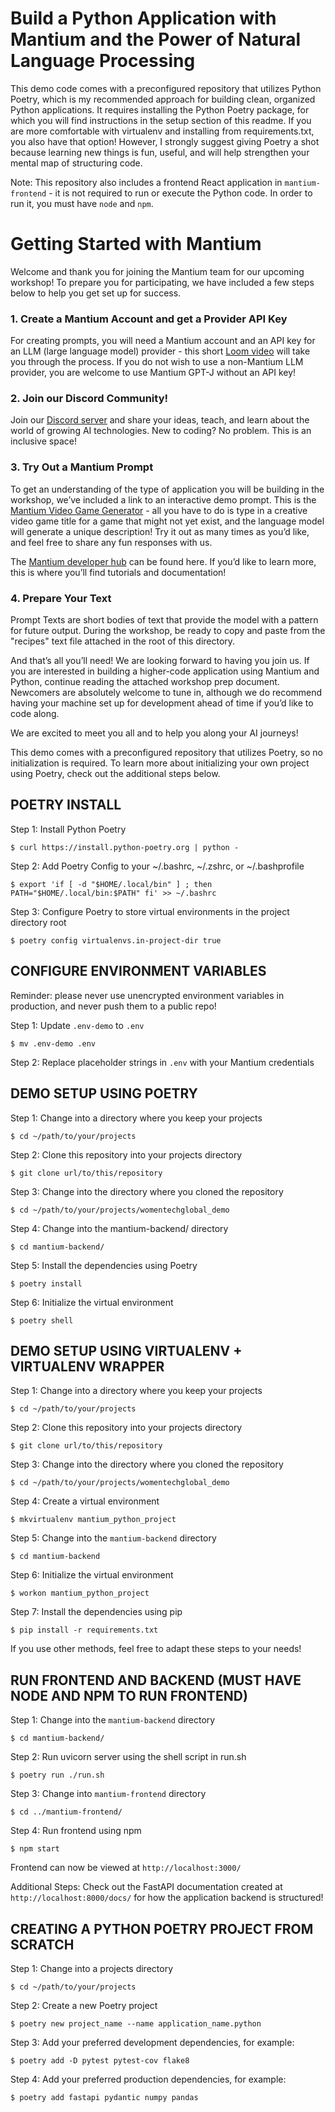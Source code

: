 # Build a Python Application with Mantium and the Power of Natural Language Processing

This demo code comes with a preconfigured repository that utilizes Python Poetry, which is my
recommended approach for building clean, organized Python applications. It requires installing the Python Poetry
package, for which you will find instructions in the setup section of this readme. 
If you are more comfortable with virtualenv and installing from requirements.txt, you also have that option!
However, I strongly suggest giving Poetry a shot because learning new things is fun, useful, and will 
help strengthen your mental map of structuring code.

Note: This repository also includes a frontend React application in `mantium-frontend` - it is not required to run or execute the Python code. In order to run it, you must have `node` and `npm`.

# Getting Started with Mantium
Welcome and thank you for joining the Mantium team for our upcoming workshop! To prepare you for participating, we have included a few steps below to help you get set up for success.

### 1. Create a Mantium Account and get a Provider API Key

For creating prompts, you will need a Mantium account and an API key for an LLM (large language model) provider - this short [Loom video](https://www.loom.com/share/cb6136ebe0694c34a3c72c3f2651678f) will take you through the process. If you do not wish to use a non-Mantium LLM provider, you are welcome to use Mantium GPT-J without an API key!

### 2. Join our Discord Community!

Join our [Discord server](https://discord.com/invite/h9NCwW6mXY) and share your ideas, teach, and learn about the world of growing AI technologies. New to coding? No problem. This is an inclusive space!

### 3. Try Out a Mantium Prompt

To get an understanding of the type of application you will be building in the workshop, we’ve included a link to an interactive demo prompt. This is the [Mantium Video Game Generator](https://share.mantiumai.com/prompt/284001e2-1345-4df9-909a-9c5ba95001c7) - all you have to do is type in a creative video game title for a game that might not yet exist, and the language model will generate a unique description! Try it out as many times as you’d like, and feel free to share any fun responses with us.

The [Mantium developer hub](https://developer.mantiumai.com/) can be found here. If you’d like to learn more, this is where you’ll find tutorials and documentation!

### 4. Prepare Your Text

Prompt Texts are short bodies of text that provide the model with a pattern for future output. During the workshop, be ready to copy and paste from the "recipes" text file attached in the root of this directory.

And that’s all you’ll need! We are looking forward to having you join us. If you are interested in building a higher-code application using Mantium and Python, continue reading the attached workshop prep document. Newcomers are absolutely welcome to tune in, although we do recommend having your machine set up for development ahead of time if you’d like to code along.

We are excited to meet you all and to help you along your AI journeys!



This demo comes with a preconfigured repository that utilizes Poetry, so no initialization is required.
To learn more about initializing your own project using Poetry, check out the additional steps below.


## POETRY INSTALL
Step 1: Install Python Poetry

`$ curl https://install.python-poetry.org | python -`

Step 2: Add Poetry Config to your ~/.bashrc, ~/.zshrc, or ~/.bashprofile

`$ export 'if [ -d "$HOME/.local/bin" ] ; then PATH="$HOME/.local/bin:$PATH" fi' >> ~/.bashrc`

Step 3: Configure Poetry to store virtual environments in the project directory root

`$ poetry config virtualenvs.in-project-dir true`


## CONFIGURE ENVIRONMENT VARIABLES
Reminder: please never use unencrypted environment variables in production, and never push them to a public repo!

Step 1: Update `.env-demo` to `.env`

`$ mv .env-demo .env`

Step 2: Replace placeholder strings in `.env` with your Mantium credentials

## DEMO SETUP USING POETRY
Step 1: Change into a directory where you keep your projects

`$ cd ~/path/to/your/projects`

Step 2: Clone this repository into your projects directory

`$ git clone url/to/this/repository`

Step 3: Change into the directory where you cloned the repository

`$ cd ~/path/to/your/projects/womentechglobal_demo`

Step 4: Change into the mantium-backend/ directory

`$ cd mantium-backend/`

Step 5: Install the dependencies using Poetry

`$ poetry install`

Step 6: Initialize the virtual environment

`$ poetry shell`

## DEMO SETUP USING VIRTUALENV + VIRTUALENV WRAPPER
Step 1: Change into a directory where you keep your projects

`$ cd ~/path/to/your/projects`

Step 2: Clone this repository into your projects directory

`$ git clone url/to/this/repository`

Step 3: Change into the directory where you cloned the repository

`$ cd ~/path/to/your/projects/womentechglobal_demo`

Step 4: Create a virtual environment

`$ mkvirtualenv mantium_python_project`

Step 5: Change into the `mantium-backend` directory

`$ cd mantium-backend`

Step 6: Initialize the virtual environment

`$ workon mantium_python_project`

Step 7: Install the dependencies using pip

`$ pip install -r requirements.txt`

If you use other methods, feel free to adapt these steps to your needs!

## RUN FRONTEND AND BACKEND (MUST HAVE NODE AND NPM TO RUN FRONTEND)
Step 1: Change into the `mantium-backend` directory

`$ cd mantium-backend/`

Step 2: Run uvicorn server using the shell script in run.sh

`$ poetry run ./run.sh`

Step 3: Change into `mantium-frontend` directory

`$ cd ../mantium-frontend/`

Step 4: Run frontend using npm

`$ npm start`

Frontend can now be viewed at `http://localhost:3000/`

Additional Steps: Check out the FastAPI documentation created at `http://localhost:8000/docs/` for how the application backend is structured!

## CREATING A PYTHON POETRY PROJECT FROM SCRATCH
Step 1: Change into a projects directory

`$ cd ~/path/to/your/projects`

 Step 2: Create a new Poetry project

`$ poetry new project_name --name application_name.python`

Step 3: Add your preferred development dependencies, for example:

`$ poetry add -D pytest pytest-cov flake8`

Step 4: Add your preferred production dependencies, for example:

`$ poetry add fastapi pydantic numpy pandas`


